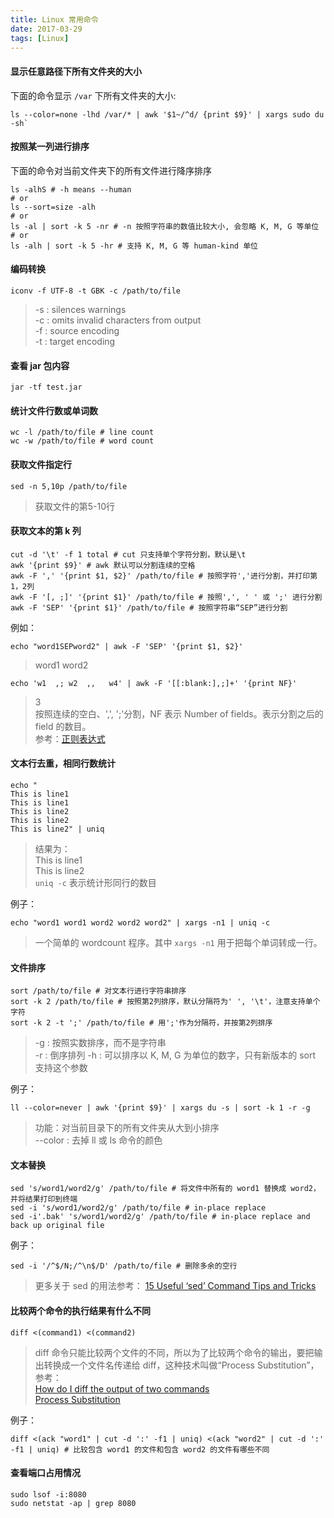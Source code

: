 ```yaml
---
title: Linux 常用命令
date: 2017-03-29
tags: [Linux]
---
```


#### 显示任意路径下所有文件夹的大小
下面的命令显示 `/var` 下所有文件夹的大小:

```shell
ls --color=none -lhd /var/* | awk '$1~/^d/ {print $9}' | xargs sudo du -sh`
```

#### 按照某一列进行排序
下面的命令对当前文件夹下的所有文件进行降序排序

```shell
ls -alhS # -h means --human
# or
ls --sort=size -alh
# or
ls -al | sort -k 5 -nr # -n 按照字符串的数值比较大小, 会忽略 K, M, G 等单位
# or
ls -alh | sort -k 5 -hr # 支持 K, M, G 等 human-kind 单位
```

#### 编码转换
```shell
iconv -f UTF-8 -t GBK -c /path/to/file
```
> -s : silences warnings  
> -c : omits invalid characters from output  
> -f : source encoding  
> -t : target encoding  

#### 查看 jar 包内容
```shell
jar -tf test.jar
```

#### 统计文件行数或单词数
```shell
wc -l /path/to/file # line count
wc -w /path/to/file # word count
```

#### 获取文件指定行
```
sed -n 5,10p /path/to/file
```
> 获取文件的第5-10行

#### 获取文本的第 k 列
```shell
cut -d '\t' -f 1 total # cut 只支持单个字符分割，默认是\t
awk '{print $9}' # awk 默认可以分割连续的空格
awk -F ',' '{print $1, $2}' /path/to/file # 按照字符','进行分割，并打印第1，2列
awk -F '[, ;]' '{print $1}' /path/to/file # 按照',', ' ' 或 ';' 进行分割
awk -F 'SEP' '{print $1}' /path/to/file # 按照字符串“SEP”进行分割
```

例如：

```shell
echo "word1SEPword2" | awk -F 'SEP' '{print $1, $2}'
```
> word1 word2

```shell
echo 'w1  ,; w2  ,,   w4' | awk -F '[[:blank:],;]+' '{print NF}'
```
> 3  
> 按照连续的空白、',', ';'分割，NF 表示 Number of fields。表示分割之后的 field 的数目。  
> 参考：[正则表达式](http://dcx.sybase.com/1101/zh/dbreference_zh11/rf-sqllanguage-s-4915351.html)


#### 文本行去重，相同行数统计

```shell
echo "
This is line1
This is line1
This is line2
This is line2
This is line2" | uniq
```

> 结果为：  
> This is line1  
> This is line2  
> `uniq -c` 表示统计形同行的数目

例子：
```shell
echo "word1 word1 word2 word2 word2" | xargs -n1 | uniq -c
```
> 一个简单的 wordcount 程序。其中 `xargs -n1` 用于把每个单词转成一行。

#### 文件排序
```shell
sort /path/to/file # 对文本行进行字符串排序
sort -k 2 /path/to/file # 按照第2列排序，默认分隔符为' ', '\t'，注意支持单个字符
sort -k 2 -t ';' /path/to/file # 用';'作为分隔符，并按第2列排序
```

> -g : 按照实数排序，而不是字符串  
> -r : 倒序排列
> -h : 可以排序以 K, M, G 为单位的数字，只有新版本的 sort 支持这个参数

例子：
```
ll --color=never | awk '{print $9}' | xargs du -s | sort -k 1 -r -g
```
> 功能：对当前目录下的所有文件夹从大到小排序  
> --color : 去掉 ll 或 ls 命令的颜色  

#### 文本替换
```shell
sed 's/word1/word2/g' /path/to/file # 将文件中所有的 word1 替换成 word2，并将结果打印到终端
sed -i 's/word1/word2/g' /path/to/file # in-place replace
sed -i'.bak' 's/word1/word2/g' /path/to/file # in-place replace and back up original file
```

例子：
```shell
sed -i '/^$/N;/^\n$/D' /path/to/file # 删除多余的空行
```

> 更多关于 sed 的用法参考：
> [15 Useful ‘sed’ Command Tips and Tricks](https://www.tecmint.com/linux-sed-command-tips-tricks/)

#### 比较两个命令的执行结果有什么不同
```shell
diff <(command1) <(command2)
```
> diff 命令只能比较两个文件的不同，所以为了比较两个命令的输出，要把输出转换成一个文件名传递给 diff，这种技术叫做“Process Substitution”，参考：  
> [How do I diff the output of two commands](https://askubuntu.com/a/229450/546909)  
> [Process Substitution](http://www.gnu.org/software/bash/manual/bash.html#Process-Substitution)

例子：
```shell
diff <(ack "word1" | cut -d ':' -f1 | uniq) <(ack "word2" | cut -d ':' -f1 | uniq) # 比较包含 word1 的文件和包含 word2 的文件有哪些不同
```

#### 查看端口占用情况
```shell
sudo lsof -i:8080
sudo netstat -ap | grep 8080
```